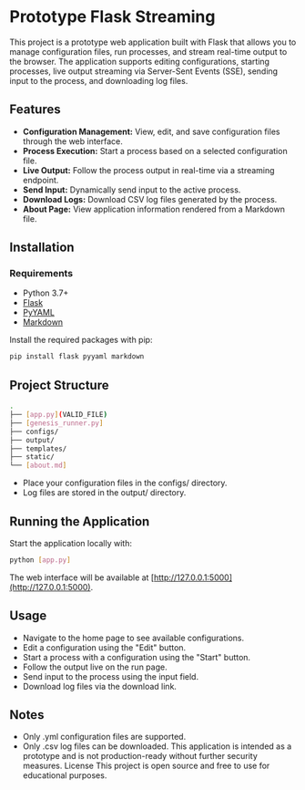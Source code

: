 # Prototype Flask Streaming

This project is a prototype web application built with Flask that allows you to manage configuration files, run processes, and stream real-time output to the browser. The application supports editing configurations, starting processes, live output streaming via Server-Sent Events (SSE), sending input to the process, and downloading log files.

## Features

- **Configuration Management:** View, edit, and save configuration files through the web interface.
- **Process Execution:** Start a process based on a selected configuration file.
- **Live Output:** Follow the process output in real-time via a streaming endpoint.
- **Send Input:** Dynamically send input to the active process.
- **Download Logs:** Download CSV log files generated by the process.
- **About Page:** View application information rendered from a Markdown file.

## Installation

### Requirements

   - Python 3.7+
   - [Flask](https://flask.palletsprojects.com/)
   - [PyYAML](https://pyyaml.org/)
   - [Markdown](https://python-markdown.github.io/)

   Install the required packages with pip:

   ```bash
   pip install flask pyyaml markdown
   ```

## Project Structure

```bash
.
├── [app.py](VALID_FILE)
├── [genesis_runner.py]
├── configs/
├── output/
├── templates/
├── static/
└── [about.md]
```

* Place your configuration files in the configs/ directory.
* Log files are stored in the output/ directory.

## Running the Application

Start the application locally with:

```bash
python [app.py]
```

The web interface will be available at [http://127.0.0.1:5000](http://127.0.0.1:5000).

## Usage

* Navigate to the home page to see available configurations.
* Edit a configuration using the "Edit" button.
* Start a process with a configuration using the "Start" button.
* Follow the output live on the run page.
* Send input to the process using the input field.
* Download log files via the download link.


## Notes

* Only .yml configuration files are supported.
* Only .csv log files can be downloaded.
This application is intended as a prototype and is not production-ready without further security measures.
License
This project is open source and free to use for educational purposes.
